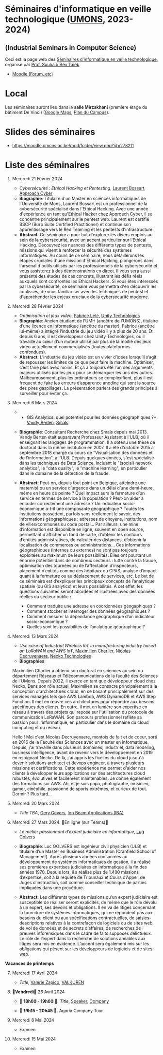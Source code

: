 # Séminaires d'informatique en veille technologique ([UMONS](http://www.umons.ac.be), 2023-2024)	
## (Industrial Seminars in Computer Science)

Ceci est la page web des [Séminaires d'informatique en veille technologique](https://webcontent.umons.ac.be/web/fr/pde/2023-2024/aa/S-INFO-017.htm), organisé par [Prof. Souhaib Ben Taieb](http://www.souhaib-bentaieb.com)

- [Moodle (Forum, etc)](https://moodle.umons.ac.be/mod/forum/view.php?id=271619)   


# Local

Les séminaires auront lieu dans la **salle Mirzakhani** (première étage du bâtiment De Vinci) ([Google Maps](https://goo.gl/maps/y83a97kLffiojN4o7), [Plan du Campus](https://web.umons.ac.be/fr/plan-des-campus/#mons)).

# Slides des séminaires

- https://moodle.umons.ac.be/mod/folder/view.php?id=278211

# Liste des séminaires


1. Mercredi 21 Février 2024

	* *Cybersécurité : Ethical Hacking et Pentesting*, [Laurent Bossart](https://www.linkedin.com/in/laurent-bossart-3a582317a/?originalSubdomain=be), [Approach Cyber](https://www.approach-cyber.com/en.html)
	* **Biographie**: Titulaire d'un Master en sciences informatiques de l'Université de Mons, Laurent Bossart est un professionnel de la cybersécurité spécialisé dans l'Ethical Hacking. Avec une année d'expérience en tant qu'Ethical Hacker chez Approach Cyber, il se concentre principalement sur le pentest web. Laurent est certifié BSCP (Burp Suite Certified Practitioner) et continue son apprentissage vers le Red Teaming et les pentests d'infrastructure.
	* **Abstract**: Ce séminaire a pour but d'explorer les divers emplois au sein de la cybersécurité, avec un accent particulier sur l'Ethical Hacking. Découvrez les nuances des différents types de pentests, missions qui visent à renforcer la sécurité des systèmes informatiques. Au cours de ce séminaire, nous détaillerons les étapes cruciales d'une mission d'Ethical Hacking, plongerons dans l'arsenal d'outils utilisés par les professionnels de la cybersécurité et vous assisterez à des démonstrations en direct. Il vous sera aussi présenté des études de cas concrets, illustrant les défis réels auxquels sont confrontés les Ethical Hackers. Si vous êtes intéressés par la cybersécurité, ce séminaire vous permettra d'en découvrir les coulisses, de vous familiariser avec les techniques de pentest et d'appréhender les enjeux cruciaux de la cybersécurité moderne.



2. Mercredi 28 Février 2024

	* *Optimisation et jeux vidéo*, [Fabrice Lété](https://www.linkedin.com/in/letef/?originalSubdomain=be), [Unity Technologies](https://unity.com/)
	* **Biographie**: Ancien étudiant de l’UMH (ancêtre de l’UMONS), titulaire d’une licence en informatique (ancêtre du master), Fabrice (ancêtre lui-même) a intégré l’industrie du jeu vidéo il y a plus de 20 ans. Et depuis 6 ans, il est développeur chez Unity Technologies, où il travaille au cœur d’un moteur utilisé par plus de la moitié des jeux vidéo actuellement commercialisés (toutes plateformes confondues).
	* **Abstract**: L’industrie du jeu vidéo est un vivier d’idées lorsqu’il s’agit de repousser les limites de ce que peut faire la machine. Optimiser, c’est faire plus avec moins. Et ça a toujours été l’un des arguments majeurs utilisés par les jeux pour se démarquer les uns des autres. Malheureusement, plus les ordinateurs se complexifient, plus il est fréquent de faire les erreurs d’apparence anodine qui sont la source des pires gaspillages. La présentation parlera des grands principes à surveiller pour éviter ça.
	

3. Mercredi 6 Mars 2024

	* * GIS Analytics: quel potentiel pour les données géographiques ?*, [Vandy Berten](https://www.linkedin.com/in/vandy-berten-402a894b/?originalSubdomain=be), [Smals](https://www.smals.be/nl)
	* **Biographie**: Consultant Recherche chez Smals depuis mai 2013. Vandy Berten était auparavant Professeur Assistant à l'ULB, où il enseignait les langages de programmation. Il a obtenu une thèse de doctorat dans la même institution en 2007. Il a été d'octobre 2015 à septembre 2018 chargé du cours de "Visualisation des données et de l'information", à l'ULB. Depuis quelques années, s'est spécialisé dans les techniques de Data Science, incluant le "(social) network analytics", le "data quality", le "machine learning", en particulier dans le domaine de la détection de la fraude.
	* **Abstract**: Peut-on, depuis tout point en Belgique, atteindre une maternité ou un service d’urgence dans un délai d’une demi-heure, même en heure de pointe ? Quel impact aura la fermeture d’un service en termes de service à la population ? Peut-on aider à encoder correctement une adresse ? Un indicateur socio-économique a-t-il une composante géographique ? Toutes les institutions possèdent, parfois sans réellement le savoir, des informations géographiques : adresses de citoyens, institutions, nom de villes/communes ou code postal… Par ailleurs, une mine d’information est disponible en ligne, souvent en open source, permettant d’afficher un fond de carte, d’obtenir les contours d’entités administratives, de calculer des distances, d’obtenir la localisation de commerces ou administrations… Ces informations géographiques (internes ou externes) ne sont pas toujours exploitées au maximum de leurs possibilités. Elles ont pourtant un énorme potentiel dans de nombreux secteurs : lutte contre la fraude, optimisation des tournées ou de l’affectation d’inspecteurs, placement d’entités comme des hôpitaux ou CPAS, analyse d’impact quant à la fermeture ou au déplacement de services, etc. Le but de ce séminaire est d’expliquer les principaux concepts de l’analytique spatiale (ou GIS analytics) et leurs possibilités.  À cet effet, les questions suivantes seront abordées et illustrées avec des données réelles du secteur public :

		- Comment traduire une adresse en coordonnées géogaphiques ?
		- Comment stocker et interroger des données géographiques ?
		- Comment mesurer la dépendance géographique d’un indicateur socio-économique ?
		- Quelles sont les possibilités de l’analytique géographique ?
  



4. Mercredi 13 Mars 2024

	* *Use case of Industrial Wireless IoT in manufacturing industry based on LoRaWAN and AWS IoT*, [Maximilien Charlier](https://www.linkedin.com/in/maximilien-charlier/?originalSubdomain=be), [Nicolas Decruyenaere](https://www.linkedin.com/in/nicolas-decruyenaere-2605909a/?originalSubdomain=be), [Necko Technologies](https://necko.tech/homepage)
	* **Biographies**:

	Maximilien Charlier a obtenu son doctorat en sciences au sein du département Réseaux et Télécommunications de la faculté des Sciences de l'UMons. Depuis 2022, il exerce en tant que développeur cloud chez Necko. Dans son rôle actuel, Maximilien se consacre principalement à la conception d'architectures cloud, en se basant principalement sur des services managés tels que AWS Lambda, AWS DynamoDB et AWS Step Function. Il met en œuvre ces architectures pour répondre aux besoins spécifiques des clients. En outre, il met en lumière son expertise en réseau à travers des projets qui repose sur l'utilisation du protocole de communication LoRaWAN. Son parcours professionnel reflète sa passion pour l'informatique, en particulier dans le domaine du cloud computing et du réseau.

	Hello ! Moi c'est Nicolas Decruyenaere, montois de fait et de coeur, sorti en 2016 de la Faculté des Sciences avec un master en informatique. Depuis, j'ai travaillé dans plusieurs domaines, industriel, data modeling, business intelligence, avant de revenir vers le développement en 2019 en rejoignant Necko. De là, j'ai appris les ficelles du cloud jusqu'à devenir solutions architect et devops engineer, à travers plusieurs missions et certifications. Cette expérience me permet d'aider nos clients à développer leurs applications sur des architectures cloud robustes, évolutives et facilement maintenables. Je donne également des formations sur AWS. Ah, et je suis papa, photographe, musicien, gamer, cinéphile, passionné de sports extrêmes, et curieux de tout. Dormir ? Plus tard...

 


6. Mercredi 20 Mars 2024
	
 	* *Title TBA*, [Gery Gevers](https://www.linkedin.com/in/gerygevers/?originalSubdomain=be), [Ion Beam Applications (IBA)](http://www.iba-worldwide.com/)
  
7. Mercredi 27 Mars 2024. 🔴En ligne (sur Teams)🔴 
	
 	* *Le métier passionnant d’expert judiciaire en informatique*, [Lug Golvers](https://www.cepani.be/golvers-luc/luc-golvers/?lang=nl)
 	* **Biographie**: Luc GOLVERS est ingénieur civil physicien (ULB) et titulaire d’un Master en Business Administration (Cranfield School of Management). Après plusieurs années consacrées au développement de systèmes informatiques de gestion, il a réalisé ses premières expertises judiciaires en informatique à la fin des années 1970. Depuis lors, il a réalisé plus de 1.400 missions d’expertise, soit à la requête de Tribunaux et Cours d’Appel, de Juges d’instruction, soit comme conseiller technique de parties impliquées dans une procédure.

	
	* **Abstract**: Les différents types de missions qu’un expert judiciaire est susceptible de réaliser seront explicités, de même que le rôle dévolu à un expert, ses devoirs et obligations. Il en va de litiges concernant la fourniture de systèmes informatiques, qui ne répondent pas aux besoins du client ou aux spécifications contractuelles, de saisies-descriptions relatives à la contrefaçon de logiciels ou de sites web, de vol de données et de secrets d’affaires, de recherches de preuves inforensiques dans le cadre de faits supposés délictueux. Le rôle de l’expert dans la recherche de solutions amiables aux litiges sera mis en évidence. L’accent sera également mis sur les obligations qui pèsent sur les développeurs de logiciels et de sites web.



**Vacances de printemps**

7. Mercredi 17 Avril 2024
	
 	* *Title*, [Valérie Zapico](https://be.linkedin.com/in/valerie-zapico), [VALKUREN](https://www.valkuren.com/)

8. 🔴**Vendredi**🔴 26 Avril 2024

	* 🔴 **18h00 - 19h00** 🔴. *Title*, [Speaker](.), [Company](.)

  	* 🔴 **19h15 - 20h45** 🔴. Agoria Company Tour
   
9. Mercredi 8 Mai 2024

  	* Examen

10. Mercredi 15 Mai 2024

  	* Examen

